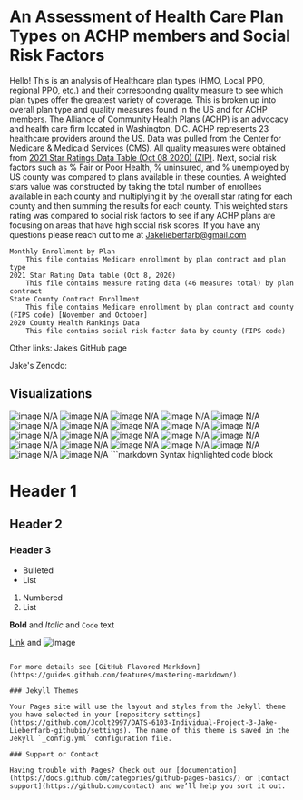 # An Assessment of Health Care Plan Types on ACHP members and Social Risk Factors

Hello! This is an analysis of Healthcare  plan types (HMO, Local PPO, regional PPO, etc.) and their corresponding quality measure to see which plan types offer the greatest variety of coverage. This is broken up into overall plan type and  quality measures found in the US and for ACHP members. The Alliance of Community Health Plans (ACHP) is an advocacy and health care firm located in Washington, D.C. ACHP represents 23 healthcare providers around the US. Data was pulled from the Center for Medicare & Medicaid Services (CMS). All quality measures were obtained from [2021 Star Ratings Data Table (Oct 08 2020) (ZIP)](https://www.cms.gov/Medicare/Prescription-Drug-Coverage/PrescriptionDrugCovGenIn/PerformanceData). Next, social risk factors such as % Fair or Poor Health, % uninsured, and % unemployed by US county was compared to plans available in these counties. A weighted stars value was constructed by taking the total number of enrollees available in each county and multiplying it by the overall star rating for each county and then summing the results for each county. This weighted stars rating was compared to social risk factors to see if any ACHP plans are focusing on areas that have high social risk scores. If you have any questions please reach out to me at Jakelieberfarb@gmail.com

	Monthly Enrollment by Plan 
		This file contains Medicare enrollment by plan contract and plan type 
	2021 Star Rating Data table (Oct 8, 2020)
		This file contains measure rating data (46 measures total) by plan contract
	State County Contract Enrollment
		This file contains Medicare enrollment by plan contract and county (FIPS code) [November and October]
	2020 County Health Rankings Data
		This file contains social risk factor data by county (FIPS code) 

Other links:
Jake’s GitHub page

Jake's Zenodo: 

## Visualizations

<img src="1_October 2020 New Contracts by Plan Types.png" alt="image N/A" class="inline"/>

<img src="2_November 2020 New Contracts by Plan Types.png" alt="image N/A" class="inline"/>

<img src="3_Acerage Rating of Plan Types by Quality Measures.png" alt="image N/A" class="inline"/>

<img src="4_Percentage of 4 and 5 Star Ratings per Plan.png" alt="image N/A" class="inline"/>

<img src="5_Types of Contracts Offered by ACHP Members.png" alt="image N/A" class="inline"/>

<img src="6_Plan Types Offered by ACHP Members.png" alt="image N/A" class="inline"/>

<img src="7_Count of Total Plan Types Offered by ACHP Member Plans.png" alt="image N/A" class="inline"/>

<img src="8_Average Rating of ACHP Plan Types by Domain.png" alt="image N/A" class="inline"/>

<img src="9_Percentage of 4 and 5 Star ratings per Plan.png" alt="image N/A" class="inline"/>

<img src="10_Social Risk Factors by State.png" alt="image N/A" class="inline"/>

<img src="11_ Top 10 Counties by Personal health Statistics.png" alt="image N/A" class="inline"/>

<img src="12_ weighted Stars by County.png" alt="image N/A" class="inline"/>

<img src="13_  Fair or Poor Health by County.png" alt="image N/A" class="inline"/>

<img src="14_ Uninsuredby County.png" alt="image N/A" class="inline"/>

<img src="15_ Unemployed by County.png" alt="image N/A" class="inline"/>

<img src="16_Weighted Stars by County for ACHP Plans.png" alt="image N/A" class="inline"/>

<img src="17_Count of ACHP Contracts with Greater than 15 Fair or Poor Health.png" alt="image N/A" class="inline"/>

<img src="18_ACHP weighted Stars vs.  Fair or Poor Health.png" alt="image N/A" class="inline"/>

<img src="19_ACHP Contracts who Serve greater than 15 Uninsured.png" alt="image N/A" class="inline"/>

<img src="20_ACHP Weighted Stars vs. Uninsured.png" alt="image N/A" class="inline"/>

<img src="21_ACHP Contracts that Serve Greater than 5 Unemployed.png" alt="image N/A" class="inline"/>

<img src="22_ACHP weighted Stars vs.  Unemployed.png" alt="image N/A" class="inline"/>
```markdown
Syntax highlighted code block

# Header 1
## Header 2
### Header 3

- Bulleted
- List

1. Numbered
2. List

**Bold** and _Italic_ and `Code` text

[Link](url) and ![Image](src)
```

For more details see [GitHub Flavored Markdown](https://guides.github.com/features/mastering-markdown/).

### Jekyll Themes

Your Pages site will use the layout and styles from the Jekyll theme you have selected in your [repository settings](https://github.com/Jcolt2997/DATS-6103-Individual-Project-3-Jake-Lieberfarb-githubio/settings). The name of this theme is saved in the Jekyll `_config.yml` configuration file.

### Support or Contact

Having trouble with Pages? Check out our [documentation](https://docs.github.com/categories/github-pages-basics/) or [contact support](https://github.com/contact) and we’ll help you sort it out.
